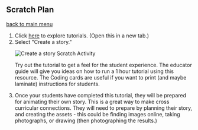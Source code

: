 ## Scratch Plan

[back to main menu](https://lindsaycullum.github.io/cs-resource-instructions)

<ol>
  <li> Click <a href="https://scratch.mit.edu/ideas" target="_blank">here</a> to explore tutorials. (Open this in a new tab.)</li>

  <li>Select "Create a story." 
    <p><img src="https://github.com/lindsaycullum/cs-resource-instructions/images/createAStoryScratchActivity.png" alt="Create a story Scratch Activity"></p>
    <p>Try out the tutorial to get a feel for the student experience. The educator guide will give you ideas on how to run a 1 hour tutorial using this resource. The Coding cards are useful if you want to print (and maybe laminate) instructions for students.</p>
  </li>
  <li>Once your students have completed this tutorial, they will be prepared for animating their own story. This is a great way to make cross curricular connections. They will need to prepare by planning their story, and creating the assets - this could be finding images online, taking photographs, or drawing (then photographing the results.)
  </li>
</ol>

